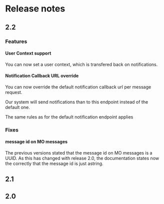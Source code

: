 # Release notes

## 2.2

### Features

#### User Context support

You can now set a user context, which is transfered back on notifications.

#### Notification Callback URL override

You can now override the default notification callback url per message request.

Our system will send notifications than to this endpoint instead of the default one.

The same rules as for the default notification endpoint applies

### Fixes

#### message id on MO messages

The previous versions stated that the message id on MO messages is a UUID. As this has changed with release 2.0,
the documentation states now the correctly that the message id is just astring.


## 2.1



## 2.0
